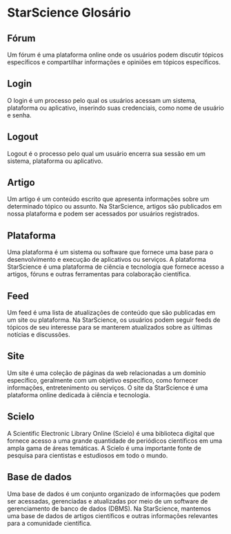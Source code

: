 # StarScience Glosário
## Fórum
Um fórum é uma plataforma online onde os usuários podem discutir tópicos específicos e compartilhar informações e opiniões em tópicos específicos.

## Login
O login é um processo pelo qual os usuários acessam um sistema, plataforma ou aplicativo, inserindo suas credenciais, como nome de usuário e senha.

## Logout
Logout é o processo pelo qual um usuário encerra sua sessão em um sistema, plataforma ou aplicativo.

## Artigo
Um artigo é um conteúdo escrito que apresenta informações sobre um determinado tópico ou assunto. Na StarScience, artigos são publicados em nossa plataforma e podem ser acessados por usuários registrados.

## Plataforma
Uma plataforma é um sistema ou software que fornece uma base para o desenvolvimento e execução de aplicativos ou serviços. A plataforma StarScience é uma plataforma de ciência e tecnologia que fornece acesso a artigos, fóruns e outras ferramentas para colaboração científica.

## Feed
Um feed é uma lista de atualizações de conteúdo que são publicadas em um site ou plataforma. Na StarScience, os usuários podem seguir feeds de tópicos de seu interesse para se manterem atualizados sobre as últimas notícias e discussões.

## Site
Um site é uma coleção de páginas da web relacionadas a um domínio específico, geralmente com um objetivo específico, como fornecer informações, entretenimento ou serviços. O site da StarScience é uma plataforma online dedicada à ciência e tecnologia.

## Scielo
A Scientific Electronic Library Online (Scielo) é uma biblioteca digital que fornece acesso a uma grande quantidade de periódicos científicos em uma ampla gama de áreas temáticas. A Scielo é uma importante fonte de pesquisa para cientistas e estudiosos em todo o mundo.

## Base de dados
Uma base de dados é um conjunto organizado de informações que podem ser acessadas, gerenciadas e atualizadas por meio de um software de gerenciamento de banco de dados (DBMS). Na StarScience, mantemos uma base de dados de artigos científicos e outras informações relevantes para a comunidade científica.